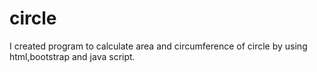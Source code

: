 # circle

I created program to calculate area and circumference of circle by using html,bootstrap and java script.
